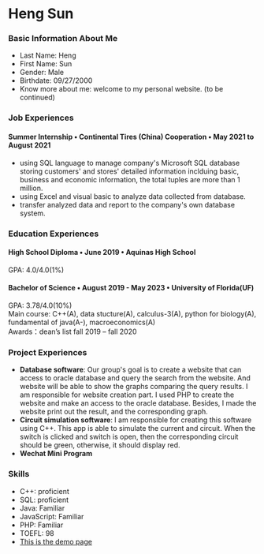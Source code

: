<h1>Heng Sun</h1>

### Basic Information About Me
* Last Name: Heng   
* First Name: Sun
* Gender: Male  
* Birthdate: 09/27/2000
* Know more about me: welcome to my personal website. (to be continued)

### Job Experiences

#### Summer Internship • Continental Tires (China) Cooperation • May 2021 to August 2021
* using SQL language to manage company's Microsoft SQL database storing customers' and stores' detailed information inclduing basic, business and economic information,
the total tuples are more than 1 million. 
* using Excel and visual basic to analyze data collected from database.
* transfer analyzed data and report to the company's own database system. 


### Education Experiences
#### High School Diploma • June 2019 • Aquinas High School
GPA: 4.0/4.0(1%)

#### Bachelor of Science • August 2019 - May 2023 • University of Florida(UF)
GPA: 3.78/4.0(10%)<br>
Main course: C++(A), data stucture(A), calculus-3(A), python for biology(A), fundamental of java(A-), macroeconomics(A)
<br>
Awards：dean’s list fall 2019 – fall 2020
### Project Experiences
* <strong>Database software</strong>: Our group's goal is to create a website that can access to oracle database and query the search from the website. And website will be able to show the graphs comparing the query results. I am responsible for website creation part. I used PHP to create the website and make an access to the oracle database. Besides, I made the website print out the result, and the corresponding graph.
* <strong>Circuit simulation software</strong>: I am responsible for creating this software using C++. This app is able to simulate the current and circuit. When the switch is clicked and switch is open, then the corresponding circuit should be green, otherwise, it should display red.
* <strong>Wechat Mini Program</strong>
### Skills
* C++: proficient
* SQL: proficient
* Java: Familiar 
* JavaScript: Familiar
* PHP: Familiar
* TOEFL: 98
* <a href="http://jimmysoccer.github.io/demo.html">This is the demo page</a>

